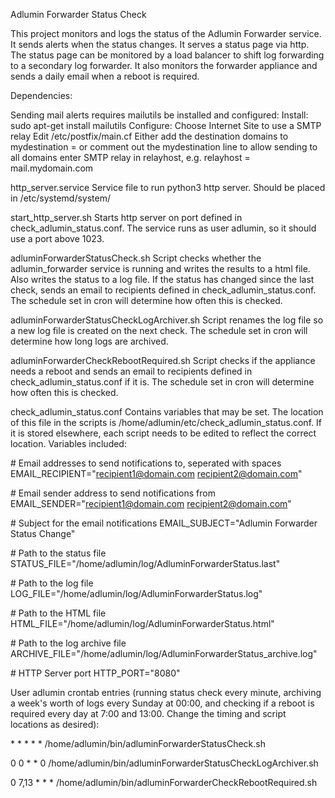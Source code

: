 Adlumin Forwarder Status Check

This project monitors and logs the status of the Adlumin Forwarder service. It sends alerts when the status changes. It serves a status page via http. The status page can be monitored by a load balancer to shift log forwarding to a secondary log forwarder. It also monitors the forwarder appliance and sends a daily email when a reboot is required.

Dependencies:

Sending mail alerts requires mailutils be installed and configured:
	Install:
		sudo apt-get install mailutils
	Configure:
		Choose Internet Site to use a SMTP relay
		Edit /etc/postfix/main.cf
			Either add the destination domains to mydestination = or comment out the mydestination line to allow sending to all domains
			enter SMTP relay in relayhost, e.g. relayhost = mail.mydomain.com

http_server.service
	Service file to run python3 http server. Should be placed in /etc/systemd/system/

start_http_server.sh
	Starts http server on port defined in check_adlumin_status.conf. The service runs as user adlumin, so it should use a port above 1023.

adluminForwarderStatusCheck.sh
	Script checks whether the adlumin_forwarder service is running and writes the results to a html file. Also writes the status to a log file. If the status has changed since the last check, sends an email to recipients defined in check_adlumin_status.conf. The schedule set in cron will determine how often this is checked.

adluminForwarderStatusCheckLogArchiver.sh
	Script renames the log file so a new log file is created on the next check. The schedule set in cron will determine how long logs are archived.

adluminForwarderCheckRebootRequired.sh
	Script checks if the appliance needs a reboot and sends an email to recipients defined in check_adlumin_status.conf if it is. The schedule set in cron will determine how often this is checked.

check_adlumin_status.conf
	Contains variables that may be set. The location of this file in the scripts is /home/adlumin/etc/check_adlumin_status.conf. If it is stored elsewhere, each script needs to be edited to reflect the correct location. Variables included:

\# Email addresses to send notifications to, seperated with spaces
EMAIL_RECIPIENT="recipient1@domain.com recipient2@domain.com"

\# Email sender address to send notifications from
EMAIL_SENDER="recipient1@domain.com recipient2@domain.com"

\# Subject for the email notifications
EMAIL_SUBJECT="Adlumin Forwarder Status Change"

\# Path to the status file
STATUS_FILE="/home/adlumin/log/AdluminForwarderStatus.last"

\# Path to the log file
LOG_FILE="/home/adlumin/log/AdluminForwarderStatus.log"

\# Path to the HTML file
HTML_FILE="/home/adlumin/log/AdluminForwarderStatus.html"

\# Path to the log archive file
ARCHIVE_FILE="/home/adlumin/log/AdluminForwarderStatus_archive.log"

\# HTTP Server port
HTTP_PORT="8080"





User adlumin crontab entries (running status check every minute, archiving a week's worth of logs every Sunday at 00:00, and checking if a reboot is required every day at 7:00 and 13:00. Change the timing and script locations as desired):

\* \* \* \* \* /home/adlumin/bin/adluminForwarderStatusCheck.sh

0 0 \* \* 0 /home/adlumin/bin/adluminForwarderStatusCheckLogArchiver.sh

0 7,13 \* \* \* /home/adlumin/bin/adluminForwarderCheckRebootRequired.sh
